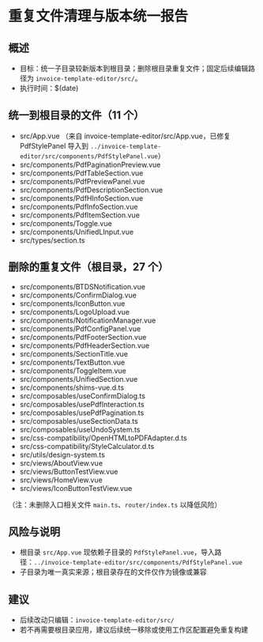 # 重复文件清理与版本统一报告

## 概述
- 目标：统一子目录较新版本到根目录；删除根目录重复文件；固定后续编辑路径为 `invoice-template-editor/src/`。
- 执行时间：$(date)

## 统一到根目录的文件（11 个）
- src/App.vue （来自 invoice-template-editor/src/App.vue，已修复 PdfStylePanel 导入到 `../invoice-template-editor/src/components/PdfStylePanel.vue`）
- src/components/PdfPaginationPreview.vue
- src/components/PdfTableSection.vue
- src/components/PdfPreviewPanel.vue
- src/components/PdfDescriptionSection.vue
- src/components/PdfHInfoSection.vue
- src/components/PdfInfoSection.vue
- src/components/PdfItemSection.vue
- src/components/Toggle.vue
- src/components/UnifiedLInput.vue
- src/types/section.ts

## 删除的重复文件（根目录，27 个）
- src/components/BTDSNotification.vue
- src/components/ConfirmDialog.vue
- src/components/IconButton.vue
- src/components/LogoUpload.vue
- src/components/NotificationManager.vue
- src/components/PdfConfigPanel.vue
- src/components/PdfFooterSection.vue
- src/components/PdfHeaderSection.vue
- src/components/SectionTitle.vue
- src/components/TextButton.vue
- src/components/ToggleItem.vue
- src/components/UnifiedSection.vue
- src/components/shims-vue.d.ts
- src/composables/useConfirmDialog.ts
- src/composables/usePdfInteraction.ts
- src/composables/usePdfPagination.ts
- src/composables/useSectionData.ts
- src/composables/useUndoSystem.ts
- src/css-compatibility/OpenHTMLtoPDFAdapter.d.ts
- src/css-compatibility/StyleCalculator.d.ts
- src/utils/design-system.ts
- src/views/AboutView.vue
- src/views/ButtonTestView.vue
- src/views/HomeView.vue
- src/views/IconButtonTestView.vue

（注：未删除入口相关文件 `main.ts`、`router/index.ts` 以降低风险）

## 风险与说明
- 根目录 `src/App.vue` 现依赖子目录的 `PdfStylePanel.vue`，导入路径：`../invoice-template-editor/src/components/PdfStylePanel.vue`
- 子目录为唯一真实来源；根目录存在的文件仅作为镜像或兼容

## 建议
- 后续改动只编辑：`invoice-template-editor/src/`
- 若不再需要根目录应用，建议后续统一移除或使用工作区配置避免重复构建
